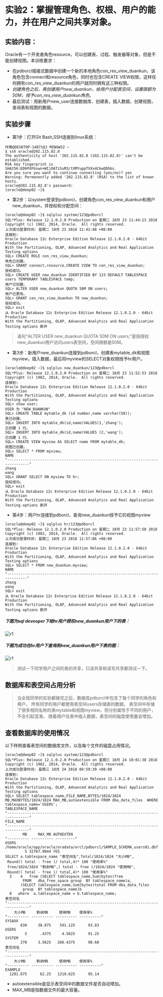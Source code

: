 # 实验2：掌握管理角色、权根、用户的能力，并在用户之间共享对象。

## 实验内容：
Oracle有一个开发者角色resource，可以创建表、过程、触发器等对象，但是不能创建视图。本训练要求：
- 在pdborcl插接式数据中创建一个新的本地角色con_res_view_duankun，该角色包含connect和resource角色，同时也包含CREATE VIEW权限，这样任何拥有con_res_view_duankun的用户就同时拥有这三种权限。
- *创建角色之后，再创建用户new_duankun，给用户分配表空间，设置限额为50M，授予con_res_view_duankun角色。*
- 最后测试：用新用户new_user连接数据库、创建表，插入数据，创建视图，查询表和视图的数据。

## 实验步骤

- 第1步：打开Git Bash,SSH连接到linux系统：

```
咔嚓@DESKTOP-14071QJ MINGW32 ~
$ ssh oracle@202.115.82.8
The authenticity of host '202.115.82.8 (202.115.82.8)' can't be established.
RSA key fingerprint is SHA256:ED6PdFbswn+WIjOATiSuM3/tXMYuppTVXx4CkwQOhbs.
Are you sure you want to continue connecting (yes/no)? yes
Warning: Permanently added '202.115.82.8' (RSA) to the list of known hosts.
oracle@202.115.82.8's password:
[oracle@deep02 ~]$ 
```

- 第2步：以system登录到pdborcl，创建角色con_res_view_duankun和用户new_duankun，并授权和分配空间：

```
[oracle@deep02 ~]$ sqlplus system/123@pdborcl
SQL*Plus: Release 12.1.0.2.0 Production on 星期二 10月 23 11:44:23 2018
Copyright (c) 1982, 2014, Oracle.  All rights reserved.
上次成功登录时间: 星期二 10月 23 2018 11:42:48 +08:00
连接到:
Oracle Database 12c Enterprise Edition Release 12.1.0.2.0 - 64bit Production
With the Partitioning, OLAP, Advanced Analytics and Real Application Testing options
SQL> CREATE ROLE con_res_view_duankun;
角色已创建。
SQL> GRANT connect,resource,CREATE VIEW TO con_res_view_duankun;
授权成功。
SQL> CREATE USER new_duankun IDENTIFIED BY 123 DEFAULT TABLESPACE users TEMPORARY TABLESPACE temp;
用户已创建。
SQL> ALTER USER new_duankun QUOTA 50M ON users;
用户已更改。
SQL> GRANT con_res_view_duankun TO new_duankun;
授权成功。
SQL> exit
从 Oracle Database 12c Enterprise Edition Release 12.1.0.2.0 - 64bit Production
With the Partitioning, OLAP, Advanced Analytics and Real Application Testing options 断开
```
> 语句“ALTER USER new_duankun QUOTA 50M ON users;”是指授权new_duankun用户访问users表空间，空间限额是50M。

- 第3步：新用户new_duankun连接到pdborcl，创建表mytable_dk和视图myview，插入数据，最后将myview的SELECT对象权限授予hr用户。

```
[oracle@deep02 ~]$ sqlplus new_duankun/123@pdborcl
SQL*Plus: Release 12.1.0.2.0 Production on 星期二 10月 23 11:52:53 2018
Copyright (c) 1982, 2014, Oracle.  All rights reserved.
连接到:
Oracle Database 12c Enterprise Edition Release 12.1.0.2.0 - 64bit Production
With the Partitioning, OLAP, Advanced Analytics and Real Application Testing options
SQL> show user;
USER 为 "NEW_DUANKUN"
SQL> CREATE TABLE mytable_dk (id number,name varchar(50));
表已创建。
SQL> INSERT INTO mytable_dk(id,name)VALUES(1,'zhang');
已创建 1 行。
SQL> INSERT INTO mytable_dk(id,name)VALUES (2,'wang');
已创建 1 行。
SQL> CREATE VIEW myview AS SELECT name FROM mytable_dk;
视图已创建。
SQL> SELECT * FROM myview;
NAME
"--------------------------------------------------------------------------------"
zhang
wang
SQL> GRANT SELECT ON myview TO hr;
授权成功。
SQL> exit
从 Oracle Database 12c Enterprise Edition Release 12.1.0.2.0 - 64bit Production
With the Partitioning, OLAP, Advanced Analytics and Real Application Testing options 断开
```

- 第4步：用户hr连接到pdborcl，查询new_duankun授予它的视图myview

```
[oracle@deep02 ~]$ sqlplus hr/123@pdborcl
SQL*Plus: Release 12.1.0.2.0 Production on 星期二 10月 23 11:57:50 2018
Copyright (c) 1982, 2014, Oracle.  All rights reserved.
上次成功登录时间: 星期二 10月 23 2018 11:57:06 +08:00
连接到:
Oracle Database 12c Enterprise Edition Release 12.1.0.2.0 - 64bit Production
With the Partitioning, OLAP, Advanced Analytics and Real Application Testing options
SQL> SELECT * FROM new_duankun.myview;
NAME
"-------------------------------------------------------------------------------"
zhang
wang
SQL> exit
从 Oracle Database 12c Enterprise Edition Release 12.1.0.2.0 - 64bit Production
With the Partitioning, OLAP, Advanced Analytics and Real Application Testing options 断开
```
##### 下图为sql deveoper下给hr用户授权new_duankun用户下的表：
![r1](https://github.com/evi9527/Oracle/blob/master/test2/shouquan.png)

##### 下图为成功在hr用户下查询到new_duankun用户下表的图：
![r1](https://github.com/evi9527/Oracle/blob/master/test2/sqSucceed.png)

> 测试一下同学用户之间的表的共享，只读共享和读写共享都测试一下。

## 数据库和表空间占用分析

> 当全班同学的实验都做完之后，数据库pdborcl中包含了每个同学的角色和用户。
> 所有同学的用户都使用表空间users存储表的数据。
> 表空间中存储了很多相同名称的表mytable和视图myview，但分别属性于不同的用户，不会引起混淆。
> 随着用户往表中插入数据，表空间的磁盘使用量会增加。

## 查看数据库的使用情况

以下样例查看表空间的数据库文件，以及每个文件的磁盘占用情况。

```
[oracle@deep02 ~]$ sqlplus system/123@pdborcl
SQL*Plus: Release 12.1.0.2.0 Production on 星期三 10月 24 10:01:38 2018
Copyright (c) 1982, 2014, Oracle.  All rights reserved.
上次成功登录时间: 星期三 10月 24 2018 09:59:39 +08:00
连接到:
Oracle Database 12c Enterprise Edition Release 12.1.0.2.0 - 64bit Production
With the Partitioning, OLAP, Advanced Analytics and Real Application Testing options
SQL> SELECT tablespace_name,FILE_NAME,BYTES/1024/1024 MB,MAXBYTES/1024/1024 MAX_MB,autoextensible FROM dba_data_files  WHERE  tablespace_name='USERS';
TABLESPACE_NAME
"--------------------------------------------------------------------------------"
FILE_NAME
"--------------------------------------------------------------------------------"
        MB     MAX_MB AUTOEXTEN
"---------- ---------- ---------"
USERS
/home/oracle/app/oracle/oradata/orcl/pdborcl/SAMPLE_SCHEMA_users01.dbf
         5 32767.9844 YES
SELECT a.tablespace_name "表空间名",Total/1024/1024 "大小MB",
 Round(( total - free )/ total,4)* 100 "使用率%"
 free/1024/1024 "剩余MB",( total - free )/1024/1024 "使用MB",
 Round(( total - free )/ total,4)* 100 "使用率%"
  3    4   from (SELECT tablespace_name,Sum(bytes)free
        FROM   dba_free_space group  BY tablespace_name)a,
       (SELECT tablespace_name,Sum(bytes)total FROM dba_data_files
        group  BY tablespace_name)b
  8   where  a.tablespace_name = b.tablespace_name;
表空间名
"--------------------------------------------------------------------------------"
    大小MB     剩余MB     使用MB    使用率%
"---------- ---------- ---------- ----------"
SYSAUX
       630     38.875    591.125      93.83
USERS
         5      .4375     4.5625      91.25
SYSTEM
       270     3.5625   266.4375      98.68
表空间名
"--------------------------------------------------------------------------------"
    大小MB     剩余MB     使用MB    使用率%
"---------- ---------- ---------- ----------"
EXAMPLE
  1281.875      62.25   1219.625      95.14
```
- autoextensible是显示表空间中的数据文件是否自动增加。
- MAX_MB是指数据文件的最大容量。
